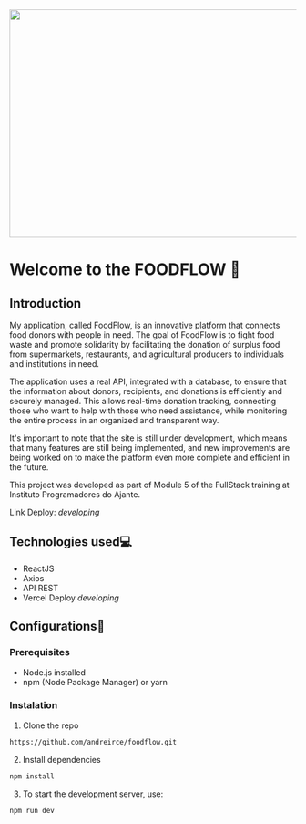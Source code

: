 <img src="https://i0.wp.com/mercadoeconsumo.com.br/wp-content/uploads/2019/04/Que-comida-saud%C3%A1vel-que-nada-brasileiro-gosta-de-fast-food.jpg?fit=1600%2C1067&ssl=1" width="1000" height="400">


# Welcome to the FOODFLOW 🍔

## Introduction

My application, called FoodFlow, is an innovative platform that connects food donors with people in need. The goal of FoodFlow is to fight food waste and promote solidarity by facilitating the donation of surplus food from supermarkets, restaurants, and agricultural producers to individuals and institutions in need.

The application uses a real API, integrated with a database, to ensure that the information about donors, recipients, and donations is efficiently and securely managed. This allows real-time donation tracking, connecting those who want to help with those who need assistance, while monitoring the entire process in an organized and transparent way.

It's important to note that the site is still under development, which means that many features are still being implemented, and new improvements are being worked on to make the platform even more complete and efficient in the future.

This project was developed as part of Module 5 of the FullStack training at Instituto Programadores do Ajante.

Link Deploy: *developing*


## Technologies used💻

* ReactJS
* Axios
* API REST
* Vercel Deploy *developing*


## Configurations🔧

### Prerequisites
* Node.js installed
* npm (Node Package Manager) or yarn

### Instalation
1. Clone the repo
```bash
https://github.com/andreirce/foodflow.git
```

2. Install dependencies
```bash
npm install
```
3. To start the development server, use:
```bash
npm run dev
```
